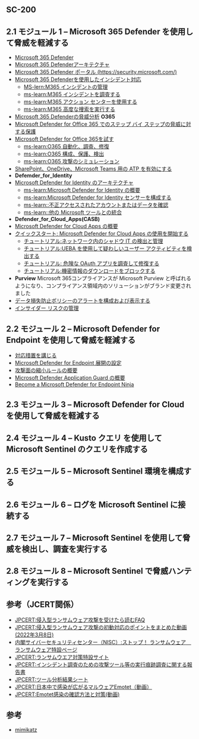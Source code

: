 ## SC-200




## 2.1 モジュール 1 – Microsoft 365 Defender を使用して脅威を軽減する
- [Microsoft 365 Defender](https://docs.microsoft.com/ja-jp/microsoft-365/security/defender/microsoft-365-defender?view=o365-worldwide)
- [Microsoft 365 Defenderアーキテクチャ](https://docs.microsoft.com/ja-jp/microsoft-365/security/defender/eval-overview?view=o365-worldwide#microsoft-365-defender-architecture)
- [Microsoft 365 Defender ポータル (https://security.microsoft.com/) ](https://security.microsoft.com/)
- [Microsoft 365 Defenderを使用したインシデント対応](https://docs.microsoft.com/ja-jp/microsoft-365/security/defender/incidents-overview?view=o365-worldwide)
  - [MS-lern:M365 インシデントの管理](https://docs.microsoft.com/ja-jp/learn/modules/mitigate-incidents-microsoft-365-defender/3-manage-incidents)
  - [ms-learn:M365 インシデントを調査する](https://docs.microsoft.com/ja-jp/learn/modules/mitigate-incidents-microsoft-365-defender/4-investigate-incidents)
  - [ms-learn:M365 アクション センターを使用する](https://docs.microsoft.com/ja-jp/learn/modules/mitigate-incidents-microsoft-365-defender/5-use-action-center)
  - [ms-learn:M365 高度な捜索を実行する](https://docs.microsoft.com/ja-jp/learn/modules/mitigate-incidents-microsoft-365-defender/6-conduct-advanced-hunting)
- [Microsoft 365 Defenderの脅威分析](https://docs.microsoft.com/ja-jp/microsoft-365/security/defender/threat-analytics?view=o365-worldwide)
   **O365**
- [Microsoft Defender for Office 365 でのステップ バイ ステップの脅威に対する保護](https://docs.microsoft.com/ja-jp/microsoft-365/security/office-365-security/protection-stack-microsoft-defender-for-office365?view=o365-worldwide)
- [Microsoft Defender for Office 365を試す](https://docs.microsoft.com/ja-jp/microsoft-365/security/office-365-security/try-microsoft-defender-for-office-365?view=o365-worldwide)
  - [ms-learn:O365 自動化、調査、修復](https://docs.microsoft.com/ja-jp/learn/modules/m365-threat-remediate/automate-investigate-remediate)
  - [ms-learn:O365 構成、保護、検出](https://docs.microsoft.com/ja-jp/learn/modules/m365-threat-remediate/configure-protect-detect)
  - [ms-learn:O365 攻撃のシミュレーション](https://docs.microsoft.com/ja-jp/learn/modules/m365-threat-remediate/simulate-attacks)
- [SharePoint、OneDrive、Microsoft Teams 用の ATP を有効にする](https://docs.microsoft.com/ja-jp/microsoft-365/security/office-365-security/turn-on-mdo-for-spo-odb-and-teams?view=o365-worldwide)
-  **Defemder_for_Identity**
- [Microsoft Defender for Identity のアーキテクチャ](https://docs.microsoft.com/ja-jp/defender-for-identity/architecture)
  - [ms-learn:Microsoft Defender for Identity の概要](https://docs.microsoft.com/ja-jp/learn/modules/m365-threat-safeguard/introduction)
  - [ms-learn:Microsoft Defender for Identity センサーを構成する](https://docs.microsoft.com/ja-jp/learn/modules/m365-threat-safeguard/configure-sensors)
  - [ms-learn::不正アクセスされたアカウントまたはデータを確認](https://docs.microsoft.com/ja-jp/learn/modules/m365-threat-safeguard/review-compromised-accounts)
  - [ms-learn::他の Microsoft ツールとの統合](https://docs.microsoft.com/ja-jp/learn/modules/m365-threat-safeguard/integrate-microsoft-tools)
-  **Defender_for_Cloud_Apps(CASB)**
- [Microsoft Defender for Cloud Apps の概要](https://docs.microsoft.com/ja-jp/defender-cloud-apps/what-is-defender-for-cloud-apps)
- [クイックスタート: Microsoft Defender for Cloud Apps の使用を開始する](https://docs.microsoft.com/ja-jp/defender-cloud-apps/get-started)
  - [チュートリアル:ネットワーク内のシャドウ IT の検出と管理](https://docs.microsoft.com/ja-jp/defender-cloud-apps/tutorial-shadow-it)
  - [チュートリアル:UEBA を使用して疑わしいユーザー アクティビティを検出する](https://docs.microsoft.com/ja-jp/defender-cloud-apps/tutorial-suspicious-activity)
  - [チュートリアル: 危険な OAuth アプリを調査して修復する](https://docs.microsoft.com/ja-jp/defender-cloud-apps/investigate-risky-oauth)
  - [チュートリアル:機密情報のダウンロードをブロックする](https://docs.microsoft.com/ja-jp/defender-cloud-apps/use-case-proxy-block-session-aad)
-  **Purview**
  Microsoft 365コンプライアンスが Microsoft Purview と呼ばれるようになり、コンプライアンス領域内のソリューションがブランド変更されました
- [データ損失防止ポリシーのアラートを構成および表示する](https://docs.microsoft.com/ja-jp/microsoft-365/compliance/dlp-configure-view-alerts-policies?view=o365-worldwide)
- [インサイダー リスクの管理](https://docs.microsoft.com/ja-jp/microsoft-365/compliance/insider-risk-management-policies?view=o365-worldwide)

## 2.2 モジュール 2 – Microsoft Defender for Endpoint を使用して脅威を軽減する
- [対応措置を講じる](https://docs.microsoft.com/ja-jp/learn/modules/m365-detect-respond-security-issues-defender-endpoint/take-response-actions)
- [Microsoft Defender for Endpoint 展開の設定](https://docs.microsoft.com/ja-JP/microsoft-365/security/defender-endpoint/production-deployment?view=o365-worldwide)
- [攻撃面の縮小ルールの概要](https://docs.microsoft.com/ja-jp/microsoft-365/security/defender-endpoint/attack-surface-reduction?view=o365-worldwide)
- [Microsoft Defender Application Guard の概要](https://docs.microsoft.com/ja-jp/windows/security/threat-protection/microsoft-defender-application-guard/md-app-guard-overview)
- [Become a Microsoft Defender for Endpoint Ninja](https://techcommunity.microsoft.com/t5/microsoft-defender-for-endpoint/become-a-microsoft-defender-for-endpoint-ninja/ba-p/1515647)


## 2.3 モジュール 3 – Microsoft Defender for Cloud を使用して脅威を軽減する

## 2.4 モジュール 4 – Kusto クエリ を使用して Microsoft Sentinel のクエリを作成する

## 2.5 モジュール 5 – Microsoft Sentinel 環境を構成する

## 2.6 モジュール 6 – ログを Microsoft Sentinel に接続する

## 2.7 モジュール 7 – Microsoft Sentinel を使用して脅威を検出し、調査を実行する

## 2.8 モジュール 8 – Microsoft Sentinel で脅威ハンティングを実行する 

## 参考（JCERT関係）
- [JPCERT:侵入型ランサムウェア攻撃を受けたら読むFAQ](https://www.jpcert.or.jp/magazine/security/ransom-faq.html)
- [JPCERT:侵入型ランサムウェア攻撃の初動対応のポイントをまとめた動画(2022年3月8日)](https://youtu.be/nDOSn_ss7zI)
- [内閣サイバーセキュリティセンター（NISC）:ストップ！ ランサムウェア　ランサムウェア特設ページ](https://security-portal.nisc.go.jp/stopransomware/)
- [JPCERT:ランサムウエア対策特設サイト](https://www.jpcert.or.jp/magazine/security/nomore-ransom.html)
- [JPCERT:インシデント調査のための攻撃ツール等の実行痕跡調査に関する報告書](https://www.jpcert.or.jp/research/ir_research.html)
- [JPCERT:ツール分析結果シート](https://jpcertcc.github.io/ToolAnalysisResultSheet_jp/)
- [JPCERT:日本中で感染が広がるマルウェアEmotet（動画）](https://www.youtube.com/watch?v=wvu9sWiB2_U)
- [JPCERT:Emotet感染の確認方法と対策(動画)](https://www.youtube.com/watch?v=nqxikr1x2ag)

## 参考
- [mimikatz](https://github.com/gentilkiwi/mimikatz)